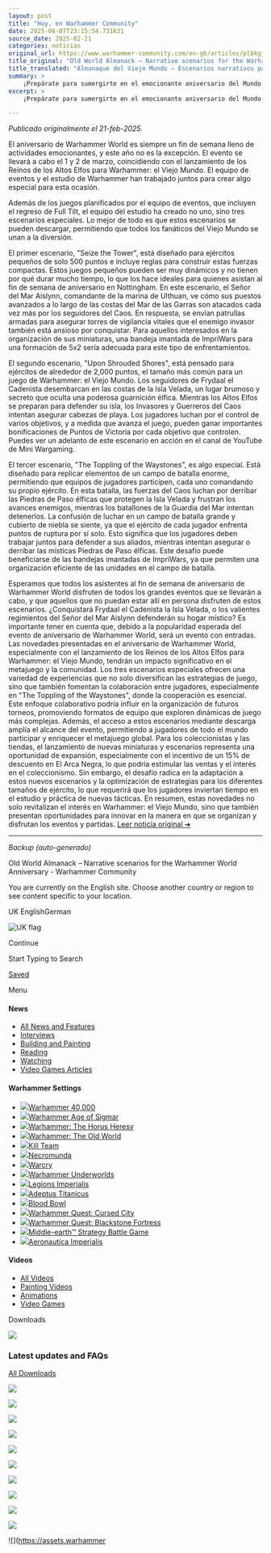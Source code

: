 ```yaml
---
layout: post
title: "Hoy, en Warhammer Community"
date: 2025-06-07T23:15:54.731631
source_date: 2025-02-21
categories: noticias
original_url: https://www.warhammer-community.com/en-gb/articles/plbkgjgd/old-world-almanack-narrative-scenarios-for-the-warhammer-world-anniversary/
title_original: "Old World Almanack – Narrative scenarios for the Warhammer World Anniversary - Warhammer Community"
title_translated: "Almanaque del Viejo Mundo – Escenarios narrativos para el aniversario del Mundo de Warhammer - Comunidad Warhammer"
summary: >
    ¡Prepárate para sumergirte en el emocionante aniversario del Mundo de Warhammer! Este 1 y 2 de marzo, el evento promete ser inolvidable con la presentación de los Reinos de los Altos Elfos y tres escenarios narrativos únicos que podrás descargar y disfrutar. Desde pequeñas escaramuzas hasta épicas batallas en la Isla Velada, los jugadores tendrán la oportunidad de revivir la invasión de Frydaal la Creadora de Cadenas y sus seguidores del Caos. No te pierdas la oportunidad de unirte a esta celebración llena de estrategia, historia y diversión en el mundo de Warhammer.
excerpt: >
    ¡Prepárate para sumergirte en el emocionante aniversario del Mundo de Warhammer! Este 1 y 2 de marzo, el evento promete ser inolvidable con la presentación de los Reinos de los Altos Elfos y tres escenarios narrativos únicos que podrás descargar y disfrutar. Desde pequeñas escaramuzas hasta épicas batallas en la Isla Velada, los jugadores tendrán la oportunidad de revivir la invasión de Frydaal la Creadora de Cadenas y sus seguidores del Caos. No te pierdas la oportunidad de unirte a esta celebración llena de estrategia, historia y diversión en el mundo de Warhammer.

---
```


*Publicado originalmente el 21-feb-2025.*

El aniversario de Warhammer World es siempre un fin de semana lleno de actividades emocionantes, y este año no es la excepción. El evento se llevará a cabo el 1 y 2 de marzo, coincidiendo con el lanzamiento de los Reinos de los Altos Elfos para Warhammer: el Viejo Mundo. El equipo de eventos y el estudio de Warhammer han trabajado juntos para crear algo especial para esta ocasión.

Además de los juegos planificados por el equipo de eventos, que incluyen el regreso de Full Tilt, el equipo del estudio ha creado no uno, sino tres escenarios especiales. Lo mejor de todo es que estos escenarios se pueden descargar, permitiendo que todos los fanáticos del Viejo Mundo se unan a la diversión.

El primer escenario, "Seize the Tower", está diseñado para ejércitos pequeños de solo 500 puntos e incluye reglas para construir estas fuerzas compactas. Estos juegos pequeños pueden ser muy dinámicos y no tienen por qué durar mucho tiempo, lo que los hace ideales para quienes asistan al fin de semana de aniversario en Nottingham. En este escenario, el Señor del Mar Aislynn, comandante de la marina de Ulthuan, ve cómo sus puestos avanzados a lo largo de las costas del Mar de las Garras son atacados cada vez más por los seguidores del Caos. En respuesta, se envían patrullas armadas para asegurar torres de vigilancia vitales que el enemigo invasor también está ansioso por conquistar. Para aquellos interesados en la organización de sus miniaturas, una bandeja imantada de ImpriWars para una formación de 5x2 sería adecuada para este tipo de enfrentamientos.

El segundo escenario, "Upon Shrouded Shores", está pensado para ejércitos de alrededor de 2,000 puntos, el tamaño más común para un juego de Warhammer: el Viejo Mundo. Los seguidores de Frydaal el Cadenista desembarcan en las costas de la Isla Velada, un lugar brumoso y secreto que oculta una poderosa guarnición élfica. Mientras los Altos Elfos se preparan para defender su isla, los Invasores y Guerreros del Caos intentan asegurar cabezas de playa. Los jugadores luchan por el control de varios objetivos, y a medida que avanza el juego, pueden ganar importantes bonificaciones de Puntos de Victoria por cada objetivo que controlen. Puedes ver un adelanto de este escenario en acción en el canal de YouTube de Mini Wargaming.

El tercer escenario, "The Toppling of the Waystones", es algo especial. Está diseñado para replicar elementos de un campo de batalla enorme, permitiendo que equipos de jugadores participen, cada uno comandando su propio ejército. En esta batalla, las fuerzas del Caos luchan por derribar las Piedras de Paso élficas que protegen la Isla Velada y frustran los avances enemigos, mientras los batallones de la Guardia del Mar intentan detenerlos. La confusión de luchar en un campo de batalla grande y cubierto de niebla se siente, ya que el ejército de cada jugador enfrenta puntos de ruptura por sí solo. Esto significa que los jugadores deben trabajar juntos para defender a sus aliados, mientras intentan asegurar o derribar las místicas Piedras de Paso élficas. Este desafío puede beneficiarse de las bandejas imantadas de ImpriWars, ya que permiten una organización eficiente de las unidades en el campo de batalla.

Esperamos que todos los asistentes al fin de semana de aniversario de Warhammer World disfruten de todos los grandes eventos que se llevarán a cabo, y que aquellos que no puedan estar allí en persona disfruten de estos escenarios. ¿Conquistará Frydaal el Cadenista la Isla Velada, o los valientes regimientos del Señor del Mar Aislynn defenderán su hogar místico? Es importante tener en cuenta que, debido a la popularidad esperada del evento de aniversario de Warhammer World, será un evento con entradas.
Las novedades presentadas en el aniversario de Warhammer World, especialmente con el lanzamiento de los Reinos de los Altos Elfos para Warhammer: el Viejo Mundo, tendrán un impacto significativo en el metajuego y la comunidad. Los tres escenarios especiales ofrecen una variedad de experiencias que no solo diversifican las estrategias de juego, sino que también fomentan la colaboración entre jugadores, especialmente en "The Toppling of the Waystones", donde la cooperación es esencial. Este enfoque colaborativo podría influir en la organización de futuros torneos, promoviendo formatos de equipo que exploren dinámicas de juego más complejas. Además, el acceso a estos escenarios mediante descarga amplía el alcance del evento, permitiendo a jugadores de todo el mundo participar y enriquecer el metajuego global. Para los coleccionistas y las tiendas, el lanzamiento de nuevas miniaturas y escenarios representa una oportunidad de expansión, especialmente con el incentivo de un 15% de descuento en El Arca Negra, lo que podría estimular las ventas y el interés en el coleccionismo. Sin embargo, el desafío radica en la adaptación a estos nuevos escenarios y la optimización de estrategias para los diferentes tamaños de ejército, lo que requerirá que los jugadores inviertan tiempo en el estudio y práctica de nuevas tácticas. En resumen, estas novedades no solo revitalizan el interés en Warhammer: el Viejo Mundo, sino que también presentan oportunidades para innovar en la manera en que se organizan y disfrutan los eventos y partidas.
[Leer noticia original ➜](https://www.warhammer-community.com/en-gb/articles/plbkgjgd/old-world-almanack-narrative-scenarios-for-the-warhammer-world-anniversary/)

---

*Backup (auto-generado)*

Old World Almanack – Narrative scenarios for the Warhammer World Anniversary - Warhammer Community

You are currently on the English site. Choose another country or region to see content specific to your location.

UK EnglishGerman

![UK flag](/images/uk-flag.png)

Continue

Start Typing to Search

[Saved](/en-gb/saved/)

Menu

#### News

* [All News and Features](/en-gb/all-news-and-features/)
* [Interviews](/en-gb/all-news-and-features/interviews/)
* [Building and Painting](/en-gb/all-news-and-features/building-and-painting/)
* [Reading](/en-gb/all-news-and-features/reading/)
* [Watching](/en-gb/all-news-and-features/watching/)
* [Video Games Articles](/en-gb/all-news-and-features/video-games/)

#### Warhammer Settings

* [![](https://assets.warhammer-community.com/gs-icon-dark_warhammer40,000.svg)Warhammer 40,000](/en-gb/setting/warhammer-40000/)
* [![](https://assets.warhammer-community.com/gs-icon-dark_warhammerageofsigmar.svg)Warhammer Age of Sigmar](/en-gb/setting/warhammer-age-of-sigmar/)
* [![](https://assets.warhammer-community.com/gs-icon-dark-thehorusheresy.svg)Warhammer: The Horus Heresy](/en-gb/setting/warhammer-the-horus-heresy/)
* [![](https://assets.warhammer-community.com/gs-icon-dark_warhammer-theoldworld.svg)Warhammer: The Old World](/en-gb/setting/warhammer-the-old-world/)
* [![](https://assets.warhammer-community.com/gs-icon-dark_killteam.svg)Kill Team](/en-gb/setting/kill-team/)
* [![](https://assets.warhammer-community.com/gs-icon-dark_necromunda.svg)Necromunda](/en-gb/setting/necromunda/)
* [![](https://assets.warhammer-community.com/gs-icon-dark_warcry.svg)Warcry](/en-gb/setting/warcry/)
* [![](https://assets.warhammer-community.com/gs-icon-dark_warhammer-underworld.svg)Warhammer Underworlds](/en-gb/setting/warhammer-underworlds/)
* [![](https://assets.warhammer-community.com/icon-dark-warhammer.svg)Legions Imperialis](/en-gb/setting/legions-imperialis/)
* [![](https://assets.warhammer-community.com/icon-dark-warhammer.svg)Adeptus Titanicus](/en-gb/setting/adeptus-titanicus/)
* [![](https://assets.warhammer-community.com/gs-icon-dark_bloodbowl.svg)Blood Bowl](/en-gb/setting/blood-bowl/)
* [![](https://assets.warhammer-community.com/warhammer-quest---cursed-city-icon.svg)Warhammer Quest: Cursed City](/en-gb/setting/warhammer-quest-cursed-city/)
* [![](https://assets.warhammer-community.com/gs-icon-dark_warhammerquest-blackstonefortress.svg)Warhammer Quest: Blackstone Fortress](/en-gb/setting/warhammer-quest-blackstone-fortress/)
* [![](https://assets.warhammer-community.com/gs-icon-dark_middle-earthstrategybattlegame.svg)Middle-earth™ Strategy Battle Game](/en-gb/setting/middle-earth-strategy-battle-game/)
* [![](https://assets.warhammer-community.com/icon-dark-warhammer.svg)Aeronautica Imperialis](/en-gb/setting/aeronautica-imperialis/)

#### Videos

* [All Videos](/en-gb/videos/)
* [Painting Videos](/en-gb/videos/painting-videos/)
* [Animations](/en-gb/videos/animations/)
* [Video Games](/en-gb/videos/video-games/)

Downloads

![](https://assets.warhammer-community.com/explore-more-cards/downloads_exploremore-sep2024.jpg)

### Latest updates and FAQs

[All Downloads](/en-gb/downloads/)

![](https://assets.warhammer-community.com/explore-more-cards/exploremore_40k-sep2024.jpg)

![](https://assets.warhammer-community.com/warhammer40000.png)

![](https://assets.warhammer-community.com/explore-more-cards/exploremore_aos-sep2024.jpg)

![](https://assets.warhammer-community.com/warhammerageofsigmar.png)

![](https://assets.warhammer-community.com/explore-more-cards/exploremore_thh-sep2024.jpg)

![](https://assets.warhammer-community.com/warhammer_thehorusheresy_light.png)

![](https://assets.warhammer-community.com/explore-more-cards/exploremore_tow-sep2024.jpg)

![](https://assets.warhammer-community.com/warhammertheoldworld.png)

![](https://assets.warhammer-community.com/explore-more-cards/exploremore_kt-sep2024.jpg)

![](https://assets.warhammer-community.com/killteam.png)

![](https://assets.warhammer

